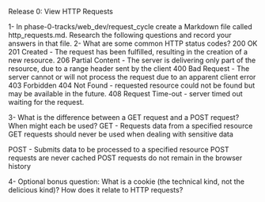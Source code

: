 Release 0: View HTTP Requests

1- In phase-0-tracks/web_dev/request_cycle create a Markdown file called http_requests.md. Research the following questions and record your answers in that file.
2- What are some common HTTP status codes?
200 OK
201 Created - The request has been fulfilled, resulting in the creation of a new resource.
206 Partial Content  - The server is delivering only part of the resource, due to a range header sent by the client
400 Bad Request - The server cannot or will not process the request due to an apparent client error 
403 Forbidden
404 Not Found - requested resource could not be found but may be available in the future. 
408 Request Time-out -  server timed out waiting for the request. 

3- What is the difference between a GET request and a POST request? When might each be used?
GET - Requests data from a specified resource
GET requests should never be used when dealing with sensitive data

POST - Submits data to be processed to a specified resource
POST requests are never cached
POST requests do not remain in the browser history

4- Optional bonus question: What is a cookie (the technical kind, not the delicious kind)? How does it relate to HTTP requests?